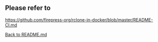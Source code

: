 ## Please refer to

https://github.com/firepress-org/rclone-in-docker/blob/master/README-CI.md

[Back to README.md](./README.md)